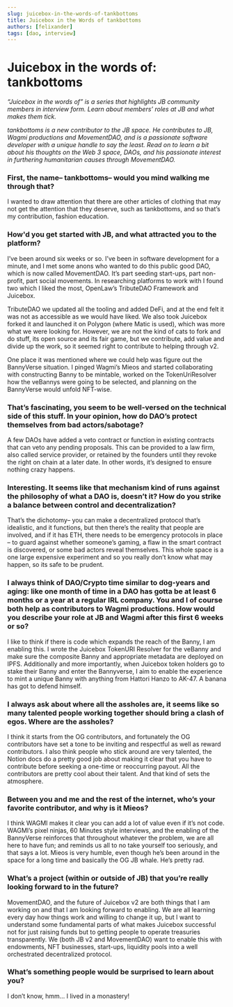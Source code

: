 ```yaml
---
slug: juicebox-in-the-words-of-tankbottoms
title: Juicebox in the Words of tankbottoms
authors: [felixander]
tags: [dao, interview]
---
```


# Juicebox in the words of: tankbottoms

_“Juicebox in the words of” is a series that highlights JB community members in interview form. Learn about members’ roles at JB and what makes them tick._

_tankbottoms is a new contributor to the JB space. He contributes to JB, Wagmi productions and MovementDAO, and is a passionate software developer with a unique handle to say the least. Read on to learn a bit about his thoughts on the Web 3 space, DAOs, and his passionate interest in furthering humanitarian causes through MovementDAO._

### First, the name– tankbottoms– would you mind walking me through that?

I wanted to draw attention that there are other articles of clothing that may not get the attention that they deserve, such as tankbottoms, and so that’s my contribution, fashion education.

### How'd you get started with JB, and what attracted you to the platform?

I’ve been around six weeks or so. I’ve been in software development for a minute, and I met some anons who wanted to do this public good DAO, which is now called MovementDAO. It’s part seeding start-ups, part non-profit, part social movements. In researching platforms to work with I found two which I liked the most, OpenLaw’s TributeDAO Framework and Juicebox.

TributeDAO we updated all the tooling and added DeFi, and at the end felt it was not as accessible as we would have liked. We also took Juicebox forked it and launched it on Polygon (where Matic is used), which was more what we were looking for. However, we are not the kind of cats to fork and do stuff, its open source and its fair game, but we contribute, add value and divide up the work, so it seemed right to contribute to helping through v2.

One place it was mentioned where we could help was figure out the BannyVerse situation. I pinged Wagmi’s Mieos and started collaborating with constructing Banny to be mintable, worked on the TokenUriResolver how the veBannys were going to be selected, and planning on the BannyVerse would unfold NFT-wise.

### **That’s fascinating, you seem to be well-versed on the technical side of this stuff. In your opinion, how do DAO’s protect themselves from bad actors/sabotage?**

A few DAOs have added a veto contract or function in existing contracts that can veto any pending proposals. This can be provided to a law firm, also called service provider, or retained by the founders until they revoke the right on chain at a later date. In other words, it’s designed to ensure nothing crazy happens.

### Interesting. It seems like that mechanism kind of runs against the philosophy of what a DAO is, doesn’t it? How do you strike a balance between control and decentralization?

That’s the dichotomy– you can make a decentralized protocol that’s idealistic, and it functions, but then there’s the reality that people are involved, and if it has ETH, there needs to be emergency protocols in place – to guard against whether someone’s gaming, a flaw in the smart contract is discovered, or some bad actors reveal themselves. This whole space is a one large expensive experiment and so you really don’t know what may happen, so its safe to be prudent.

### I always think of DAO/Crypto time similar to dog-years and aging: like one month of time in a DAO has gotta be at least 6 months or a year at a regular IRL company. You and I of course both help as contributors to Wagmi productions. How would you describe your role at JB and Wagmi after this first 6 weeks or so?

I like to think if there is code which expands the reach of the Banny, I am enabling this. I wrote the Juicebox TokenURI Resolver for the veBanny and make sure the composite Banny and appropriate metadata are deployed on IPFS. Additionally and more importantly, when Juicebox token holders go to stake their Banny and enter the Bannyverse, I aim to enable the experience to mint a unique Banny with anything from Hattori Hanzo to AK-47. A banana has got to defend himself.

### **I always ask about where all the assholes are, it seems like so many talented people working together should bring a clash of egos. Where are the assholes?**

I think it starts from the OG contributors, and fortunately the OG contributors have set a tone to be inviting and respectful as well as reward contributors. I also think people who stick around are very talented, the Notion docs do a pretty good job about making it clear that you have to contribute before seeking a one-time or reoccurring payout. All the contributors are pretty cool about their talent. And that kind of sets the atmosphere.

### Between you and me and the rest of the internet, who’s your favorite contributor, and why is it Mieos?

I think WAGMI makes it clear you can add a lot of value even if it’s not code. WAGMI’s pixel ninjas, 60 Minutes style interviews, and the enabling of the BannyVerse reinforces that throughout whatever the problem, we are all here to have fun; and reminds us all to no take yourself too seriously, and that says a lot. Mieos is very humble, even though he’s been around in the space for a long time and basically the OG JB whale. He’s pretty rad.

### What’s a project (within or outside of JB) that you’re really looking forward to in the future?

MovementDAO, and the future of Juicebox v2 are both things that I am working on and that I am looking forward to enabling. We are all learning every day how things work and willing to change it up, but I want to understand some fundamental parts of what makes Juicebox successful not for just raising funds but to getting people to operate treasuries transparently. We (both JB v2 and MovementDAO) want to enable this with endowments, NFT businesses, start-ups, liquidity pools into a well orchestrated decentralized protocol.

### What’s something people would be surprised to learn about you?

I don’t know, hmm… I lived in a monastery!
